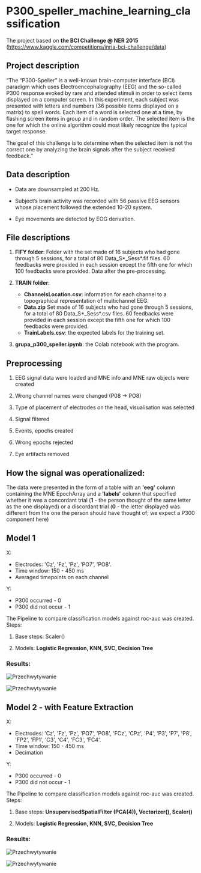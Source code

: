 # P300_speller_machine_learning_classification

The project based on **the BCI Challenge @ NER 2015** (https://www.kaggle.com/competitions/inria-bci-challenge/data)

## **Project description**

“The “P300-Speller” is a well-known brain-computer interface (BCI) paradigm which uses Electroencephalography (EEG) and the so-called P300 response evoked by rare and attended stimuli in order to select items displayed on a computer screen. In this experiment, each subject was presented with letters and numbers (36 possible items displayed on a matrix) to spell words. Each item of a word is selected one at a time, by flashing screen items in group and in random order. The selected item is the one for which the online algorithm could most likely recognize the typical target response. 

The goal of this challenge is to determine when the selected item is not the correct one by analyzing the brain signals after the subject received feedback.” 

## **Data description**

* Data are downsampled at 200 Hz.

* Subject’s brain activity was recorded with 56 passive EEG sensors whose placement followed the extended 10-20 system.

* Eye movements are detected by EOG derivation.

## **File descriptions**

1) **FIFY folder**: 
Folder with the set made of 16 subjects who had gone through 5 sessions, for a total of 80 Data_S*_Sess*.fif files. 60 feedbacks were provided in each session except the fifth one for which 100 feedbacks were provided. Data after the pre-processing.

2) **TRAIN folder**: 
     * **ChannelsLocation.csv**: information for each channel to a topographical representation of multichannel EEG.
     * **Data.zip** Set made of 16 subjects who had gone through 5 sessions, for a total of 80 Data_S*_Sess*.csv files. 60 feedbacks were provided in each session except the fifth one for which 100 feedbacks were provided.
     * **TrainLabels.csv**: the expected labels  for the training set.

3) **grupa_p300_speller.ipynb**: the Colab notebook with the program.

## **Preprocessing** 

1. EEG signal data were loaded and MNE info and MNE raw objects were created 

2. Wrong channel names were changed (P08 -> PO8) 

3. Type of placement of electrodes on the head, visualisation was selected 

4. Signal filtered 

5. Events, epochs created 

6. Wrong epochs rejected 

7. Eye artifacts removed

## **How the signal was operationalized:** 

The data were presented in the form of a table with an **'eeg'** column containing the MNE EpochArray and a **'labels'** column that specified whether it was a concordant trial (**1** - the person thought of the same letter as the one displayed) or a discordant trial (**0** - the letter displayed was different from the one the person should have thought of; we expect a P300 component here)

## **Model 1**  

X: 

* Electrodes: 'Cz', 'Fz', 'Pz', 'PO7', 'PO8'. 
* Time window: 150 - 450 ms 
* Averaged timepoints on each channel 
 
Y:
* P300 occurred - 0 
* P300 did not occur - 1 

The Pipeline to compare classification models against roc-auc was created. Steps:

1. Base steps: Scaler()  

3. Models: **Logistic Regression, KNN, SVC, Decision Tree**

### Results:

![Przechwytywanie](https://user-images.githubusercontent.com/79842403/217223428-07870871-c63d-4f87-9980-cb44df10c615.PNG)

![Przechwytywanie](https://user-images.githubusercontent.com/79842403/217223567-baa375ce-8516-45f1-9102-a29855f60641.PNG)


## **Model 2 - with Feature Extraction**  

X: 

* Electrodes: 'Cz', 'Fz', 'Pz', 'PO7', 'PO8', 'FCz', 'CPz', 'P4', 'P3', 'P7', 'P8', 'FP2', 'FP1', 'C3', 'C4', 'FC3', 'FC4'. 
* Time window: 150 - 450 ms 
* Decimation  
 
Y:
* P300 occurred - 0 
* P300 did not occur - 1 

The Pipeline to compare classification models against roc-auc was created. Steps:

1. Base steps: **UnsupervisedSpatialFilter (PCA(4)), Vectorizer(), Scaler()** 

3. Models: **Logistic Regression, KNN, SVC, Decision Tree**

### Results:

![Przechwytywanie](https://user-images.githubusercontent.com/79842403/217223867-e3bb1ad4-0d8a-4724-b7d7-22efee88eb59.PNG)

![Przechwytywanie](https://user-images.githubusercontent.com/79842403/217224003-20757dad-6890-4a43-a692-f7d0d62575da.PNG)
